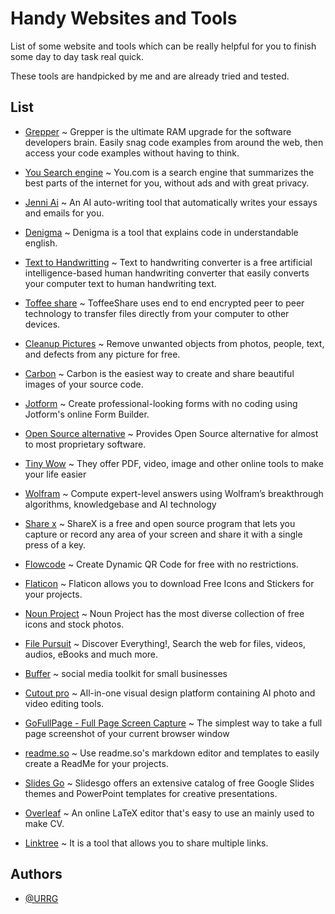 
# Handy Websites and Tools

List of some website and tools which can be really helpful for you to finish some day to day task real quick.

These tools are handpicked by me and are already tried and tested.


## List
 
- [Grepper](https://www.grepper.com/) ~ Grepper is the ultimate RAM upgrade for the software developers brain. Easily snag code examples from around the web, then access your code examples without having to think. 

- [You Search engine](https://you.com/) ~ You.com is a search engine that summarizes the best parts of the internet for you, without ads and with great privacy.

- [Jenni Ai](https://jenni.ai/) ~ An AI auto-writing tool that automatically writes your essays and emails for you.

- [Denigma](https://denigma.app/) ~ Denigma is a tool that explains code in understandable english.

- [Text to Handwritting](https://texttohandwriting.com/) ~ Text to handwriting converter is a free artificial intelligence-based human handwriting converter that easily converts your computer text to human handwriting text.

- [Toffee share](https://toffeeshare.com/) ~ ToffeeShare uses end to end encrypted peer to peer technology to transfer files directly from your computer to other devices.

- [Cleanup Pictures](https://cleanup.pictures/) ~ Remove unwanted objects from photos, people, text, and defects from any picture for free.

- [Carbon](https://carbon.now.sh/) ~ Carbon is the easiest way to create and share beautiful images of your source code.

- [Jotform](https://www.jotform.com/) ~ Create professional-looking forms with no coding using Jotform's online Form Builder.

- [Open Source alternative](https://www.opensourcealternative.to/) ~ Provides Open Source alternative for almost to most proprietary software.

- [Tiny Wow](https://tinywow.com/) ~ They offer PDF, video, image and other online tools to make your life easier

- [Wolfram](https://www.wolframalpha.com/) ~ Compute expert-level answers using Wolfram’s breakthrough algorithms, knowledgebase and AI technology

- [Share x](https://getsharex.com/) ~ ShareX is a free and open source program that lets you capture or record any area of your screen and share it with a single press of a key.

- [Flowcode](https://www.flowcode.com/codes) ~ Create Dynamic QR Code for free with no restrictions.

- [Flaticon](https://www.flaticon.com/) ~ Flaticon allows you to download Free Icons and Stickers for your projects.

- [Noun Project](https://thenounproject.com/) ~ Noun Project has the most diverse collection of free icons and stock photos.

- [File Pursuit](https://filepursuit.com/) ~ Discover Everything!, Search the web for files, videos, audios, eBooks and much more.

- [Buffer](https://buffer.com/) ~ social media toolkit for small businesses

- [Cutout pro](https://www.cutout.pro/) ~ All-in-one visual design platform containing AI photo and video editing tools.

- [GoFullPage - Full Page Screen Capture](https://chrome.google.com/webstore/detail/gofullpage-full-page-scre/fdpohaocaechififmbbbbbknoalclacl?hl=en) ~ The simplest way to take a full page screenshot of your current browser window

- [readme.so](https://readme.so/) ~ Use readme.so's markdown editor and templates to easily create a ReadMe for your projects.

- [Slides Go](https://slidesgo.com/) ~ Slidesgo offers an extensive catalog of free Google Slides themes and PowerPoint templates for creative presentations.

- [Overleaf](https://www.overleaf.com/) ~ An online LaTeX editor that's easy to use an mainly used to make CV.

- [Linktree](https://linktr.ee/) ~ It is a tool that allows you to share multiple links.

## Authors

- [@URRG](https://www.github.com/URRG)

